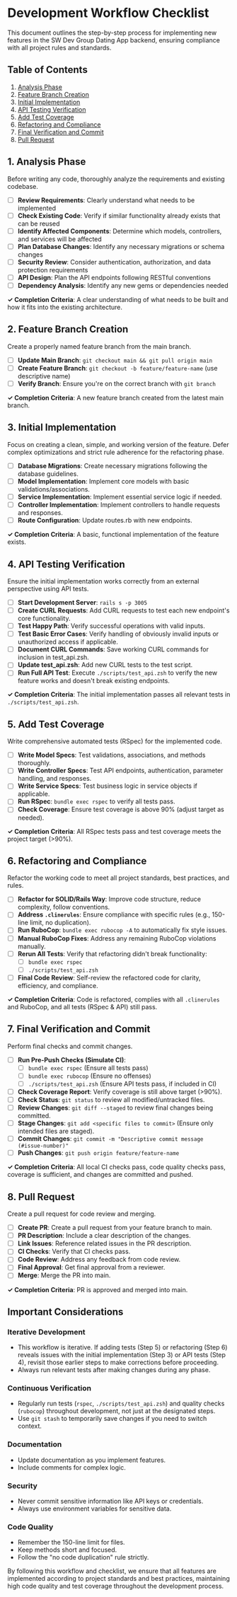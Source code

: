 # Development Workflow Checklist

This document outlines the step-by-step process for implementing new features in the SW Dev Group Dating App backend, ensuring compliance with all project rules and standards.

## Table of Contents
1. [Analysis Phase](#1-analysis-phase)
2. [Feature Branch Creation](#2-feature-branch-creation)
3. [Initial Implementation](#3-initial-implementation)
4. [API Testing Verification](#4-api-testing-verification)
5. [Add Test Coverage](#5-add-test-coverage)
6. [Refactoring and Compliance](#6-refactoring-and-compliance)
7. [Final Verification and Commit](#7-final-verification-and-commit)
8. [Pull Request](#8-pull-request)

## 1. Analysis Phase

Before writing any code, thoroughly analyze the requirements and existing codebase.

- [ ] **Review Requirements**: Clearly understand what needs to be implemented
- [ ] **Check Existing Code**: Verify if similar functionality already exists that can be reused
- [ ] **Identify Affected Components**: Determine which models, controllers, and services will be affected
- [ ] **Plan Database Changes**: Identify any necessary migrations or schema changes
- [ ] **Security Review**: Consider authentication, authorization, and data protection requirements
- [ ] **API Design**: Plan the API endpoints following RESTful conventions
- [ ] **Dependency Analysis**: Identify any new gems or dependencies needed

**✓ Completion Criteria**: A clear understanding of what needs to be built and how it fits into the existing architecture.

## 2. Feature Branch Creation

Create a properly named feature branch from the main branch.

- [ ] **Update Main Branch**: `git checkout main && git pull origin main`
- [ ] **Create Feature Branch**: `git checkout -b feature/feature-name` (use descriptive name)
- [ ] **Verify Branch**: Ensure you're on the correct branch with `git branch`

**✓ Completion Criteria**: A new feature branch created from the latest main branch.

## 3. Initial Implementation

Focus on creating a clean, simple, and working version of the feature. Defer complex optimizations and strict rule adherence for the refactoring phase.

- [ ] **Database Migrations**: Create necessary migrations following the database guidelines.
- [ ] **Model Implementation**: Implement core models with basic validations/associations.
- [ ] **Service Implementation**: Implement essential service logic if needed.
- [ ] **Controller Implementation**: Implement controllers to handle requests and responses.
- [ ] **Route Configuration**: Update routes.rb with new endpoints.

**✓ Completion Criteria**: A basic, functional implementation of the feature exists.

## 4. API Testing Verification

Ensure the initial implementation works correctly from an external perspective using API tests.

- [ ] **Start Development Server**: `rails s -p 3005`
- [ ] **Create CURL Requests**: Add CURL requests to test each new endpoint's core functionality.
- [ ] **Test Happy Path**: Verify successful operations with valid inputs.
- [ ] **Test Basic Error Cases**: Verify handling of obviously invalid inputs or unauthorized access if applicable.
- [ ] **Document CURL Commands**: Save working CURL commands for inclusion in test_api.zsh.
- [ ] **Update test_api.zsh**: Add new CURL tests to the test script.
- [ ] **Run Full API Test**: Execute `./scripts/test_api.zsh` to verify the new feature works and doesn't break existing endpoints.

**✓ Completion Criteria**: The initial implementation passes all relevant tests in `./scripts/test_api.zsh`.

## 5. Add Test Coverage

Write comprehensive automated tests (RSpec) for the implemented code.

- [ ] **Write Model Specs**: Test validations, associations, and methods thoroughly.
- [ ] **Write Controller Specs**: Test API endpoints, authentication, parameter handling, and responses.
- [ ] **Write Service Specs**: Test business logic in service objects if applicable.
- [ ] **Run RSpec**: `bundle exec rspec` to verify all tests pass.
- [ ] **Check Coverage**: Ensure test coverage is above 90% (adjust target as needed).

**✓ Completion Criteria**: All RSpec tests pass and test coverage meets the project target (>90%).

## 6. Refactoring and Compliance

Refactor the working code to meet all project standards, best practices, and rules.

- [ ] **Refactor for SOLID/Rails Way**: Improve code structure, reduce complexity, follow conventions.
- [ ] **Address `.clinerules`**: Ensure compliance with specific rules (e.g., 150-line limit, no duplication).
- [ ] **Run RuboCop**: `bundle exec rubocop -A` to automatically fix style issues.
- [ ] **Manual RuboCop Fixes**: Address any remaining RuboCop violations manually.
- [ ] **Rerun All Tests**: Verify that refactoring didn't break functionality:
    - [ ] `bundle exec rspec`
    - [ ] `./scripts/test_api.zsh`
- [ ] **Final Code Review**: Self-review the refactored code for clarity, efficiency, and compliance.

**✓ Completion Criteria**: Code is refactored, complies with all `.clinerules` and RuboCop, and all tests (RSpec & API) still pass.

## 7. Final Verification and Commit

Perform final checks and commit changes.

- [ ] **Run Pre-Push Checks (Simulate CI)**:
    - [ ] `bundle exec rspec` (Ensure all tests pass)
    - [ ] `bundle exec rubocop` (Ensure no offenses)
    - [ ] `./scripts/test_api.zsh` (Ensure API tests pass, if included in CI)
- [ ] **Check Coverage Report**: Verify coverage is still above target (>90%).
- [ ] **Check Status**: `git status` to review all modified/untracked files.
- [ ] **Review Changes**: `git diff --staged` to review final changes being committed.
- [ ] **Stage Changes**: `git add <specific files to commit>` (Ensure only intended files are staged).
- [ ] **Commit Changes**: `git commit -m "Descriptive commit message (#issue-number)"`
- [ ] **Push Changes**: `git push origin feature/feature-name`

**✓ Completion Criteria**: All local CI checks pass, code quality checks pass, coverage is sufficient, and changes are committed and pushed.

## 8. Pull Request

Create a pull request for code review and merging.

- [ ] **Create PR**: Create a pull request from your feature branch to main.
- [ ] **PR Description**: Include a clear description of the changes.
- [ ] **Link Issues**: Reference related issues in the PR description.
- [ ] **CI Checks**: Verify that CI checks pass.
- [ ] **Code Review**: Address any feedback from code review.
- [ ] **Final Approval**: Get final approval from a reviewer.
- [ ] **Merge**: Merge the PR into main.

**✓ Completion Criteria**: PR is approved and merged into main.

## Important Considerations

### Iterative Development
- This workflow is iterative. If adding tests (Step 5) or refactoring (Step 6) reveals issues with the initial implementation (Step 3) or API tests (Step 4), revisit those earlier steps to make corrections before proceeding.
- Always run relevant tests after making changes during any phase.

### Continuous Verification
- Regularly run tests (`rspec`, `./scripts/test_api.zsh`) and quality checks (`rubocop`) throughout development, not just at the designated steps.
- Use `git stash` to temporarily save changes if you need to switch context.

### Documentation
- Update documentation as you implement features.
- Include comments for complex logic.

### Security
- Never commit sensitive information like API keys or credentials.
- Always use environment variables for sensitive data.

### Code Quality
- Remember the 150-line limit for files.
- Keep methods short and focused.
- Follow the "no code duplication" rule strictly.

By following this workflow and checklist, we ensure that all features are implemented according to project standards and best practices, maintaining high code quality and test coverage throughout the development process.
